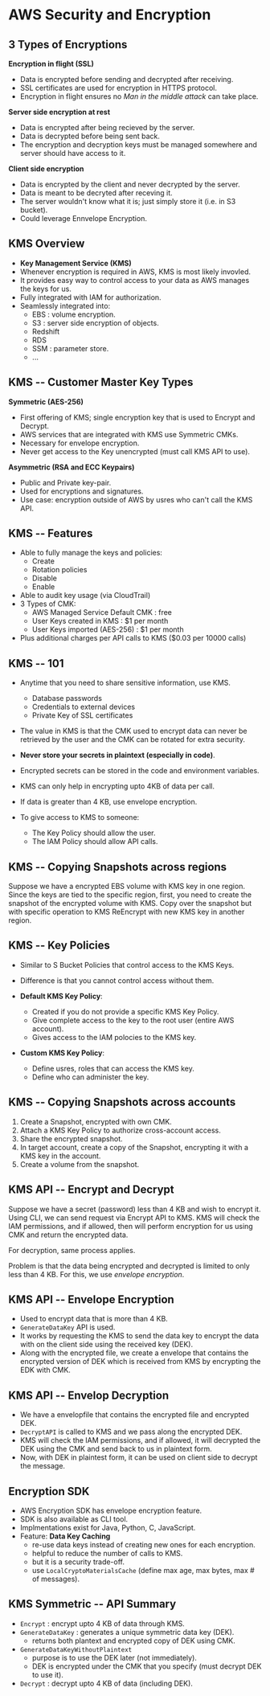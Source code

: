 AWS Security and Encryption
===========================

3 Types of Encryptions
----------------------

**Encryption in flight (SSL)**

- Data is encrypted before sending and decrypted after receiving.
- SSL certificates are used for encryption in HTTPS protocol.
- Encryption in flight ensures no _Man in the middle attack_ can take place.

**Server side encryption at rest**

- Data is encrypted after being recieved by the server.
- Data is decrypted before being sent back.
- The encryption and decryption keys must be managed somewhere and server
  should have access to it.

**Client side encryption**

- Data is encrypted by the client and never decrypted by the server.
- Data is meant to be decryted after receving it.
- The server wouldn't know what it is; just simply store it (i.e. in S3
  bucket).
- Could leverage Ennvelope Encryption.

KMS Overview
------------

- **Key Management Service (KMS)**
- Whenever encryption is required in AWS, KMS is most likely invovled.
- It provides easy way to control access to your data as AWS manages the keys
  for us.
- Fully integrated with IAM for authorization.
- Seamlessly integrated into:
    - EBS : volume encryption.
    - S3 : server side encryption of objects.
    - Redshift
    - RDS
    - SSM : parameter store.
    - ...

KMS -- Customer Master Key Types
--------------------------------

**Symmetric (AES-256)**

- First offering of KMS; single encryption key that is used to Encrypt and
  Decrypt.
- AWS services that are integrated with KMS use Symmetric CMKs.
- Necessary for envelope encryption.
- Never get access to the Key unencrypted (must call KMS API to use).

**Asymmetric (RSA and ECC Keypairs)**

- Public and Private key-pair.
- Used for encryptions and signatures.
- Use case: encryption outside of AWS by usres who can't call the KMS API.

KMS -- Features
---------------

- Able to fully manage the keys and policies:
    - Create
    - Rotation policies
    - Disable
    - Enable
- Able to audit key usage (via CloudTrail)
- 3 Types of CMK:
    - AWS Managed Service Default CMK : free
    - User Keys created in KMS : $1 per month
    - User Keys imported (AES-256) : $1 per month
- Plus additional charges per API calls to KMS ($0.03 per 10000 calls)

KMS -- 101
----------

- Anytime that you need to share sensitive information, use KMS.
    - Database passwords
    - Credentials to external devices
    - Private Key of SSL certificates

- The value in KMS is that the CMK used to encrypt data can never be retrieved
  by the user and the CMK can be rotated for extra security.

- **Never store your secrets in plaintext (especially in code)**.
- Encrypted secrets can be stored in the code and environment variables.
- KMS can only help in encrypting upto 4KB of data per call.
- If data is greater than 4 KB, use envelope encryption.
- To give access to KMS to someone:
    - The Key Policy should allow the user.
    - The IAM Policy should allow API calls.

KMS -- Copying Snapshots across regions
---------------------------------------

Suppose we have a encrypted EBS volume with KMS key in one region. Since the
keys are tied to the specific region, first, you need to create the snapshot of
the encrypted volume with KMS. Copy over the snapshot but with specific
operation to KMS ReEncrypt with new KMS key in another region.

KMS -- Key Policies
-------------------

- Similar to S Bucket Policies that control access to the KMS Keys.
- Difference is that you cannot control access without them.

- **Default KMS Key Policy**:
    - Created if you do not provide a specific KMS Key Policy.
    - Give complete access to the key to the root user (entire AWS account).
    - Gives access to the IAM polocies to the KMS key.
- **Custom KMS Key Policy**:
    - Define usres, roles that can access the KMS key.
    - Define who can administer the key.

KMS -- Copying Snapshots across accounts
----------------------------------------

1. Create a Snapshot, encrypted with own CMK.
2. Attach a KMS Key Policy to authorize cross-account access.
3. Share the encrypted snapshot.
4. In target account, create a copy of the Snapshot, encrypting it with a KMS
   key in the account.
5. Create a volume from the snapshot.

KMS API -- Encrypt and Decrypt
------------------------------

Suppose we have a secret (password) less than 4 KB and wish to encrypt it.
Using CLI, we can send request via Encrypt API to KMS. KMS  will check the IAM
permissions, and if allowed, then will perform encryption for us using CMK and
return the encrypted data.

For decryption, same process applies.

Problem is that the data being encrypted and decrypted is limited to only less
than 4 KB. For this, we use _envelope encryption_.

KMS API -- Envelope Encryption
------------------------------

- Used to encrypt data that is more than 4 KB.
- `GenerateDataKey` API is used.
- It works by requesting the KMS to send the data key to encrypt the data with
  on the client side using the received key (DEK).
- Along with the encrypted file, we create a envelope that contains the
  encrypted version of DEK which is received from KMS by encrypting the EDK
  with CMK. 

KMS API -- Envelop Decryption
-----------------------------

- We have a envelopfile that contains the encrypted file and encrypted DEK.
- `DecryptAPI` is called to KMS and we pass along the encrypted DEK.
- KMS will check the IAM permissions, and if allowed, it will decrypted the DEK
  using the CMK and send back to us in plaintext form.
- Now, with DEK in plaintest form, it can be used on client side to decrypt the
  message.

Encryption SDK
--------------

- AWS Encryption SDK has envelope encryption feature.
- SDK is also available as CLI tool.
- Implmentations exist for Java, Python, C, JavaScript.
- Feature: **Data Key Caching**
    - re-use data keys instead of creating new ones for each encryption.
    - helpful to reduce the number of calls to KMS.
    - but it is a security trade-off.
    - use `LocalCryptoMaterialsCache` (define max age, max bytes, max # of
      messages).

KMS Symmetric -- API Summary
----------------------------

- `Encrypt` : encrypt upto 4 KB of data through KMS.
- `GenerateDataKey` : generates a unique symmetric data key (DEK).
    - returns both plantext and encrypted copy of DEK using CMK.
- `GenerateDataKeyWithoutPlaintext`
    - purpose is to use the DEK later (not immediately).
    - DEK is encrypted under the CMK that you specify (must decrypt DEK to use
      it).
- `Decrypt` : decrypt upto 4 KB of data (including DEK).

